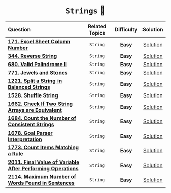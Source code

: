 <div align = "center">
  
# `Strings` 🥶

| Question                                                                                                                                            | Related Topics | Difficulty |                                      Solution                                      |
| :-------------------------------------------------------------------------------------------------------------------------------------------------- | :------------: | :--------: | :--------------------------------------------------------------------------------: |
| [**171. Excel Sheet Column Number**](https://leetcode.com/problems/excel-sheet-column-number/)                                                      |    `String`    |  **Easy**  |              [Solution](../String/0171.Excel_Sheet_Column_Number.cpp)              |
| [**344. Reverse String**](https://leetcode.com/problems/reverse-string/)                                                                            |    `String`    |  **Easy**  |                   [Solution](../String/0344.Reverse_String.cpp)                    |
| [**680. Valid Palindrome II**](https://leetcode.com/problems/valid-palindrome-ii/)                                                                  |    `String`    |  **Easy**  |                 [Solution](../String/0680.Valid_Palindrome_II.cpp)                 |
| [**771. Jewels and Stones**](https://leetcode.com/problems/jewels-and-stones/)                                                                      |    `String`    |  **Easy**  |                  [Solution](../String/0771.Jewels_and_Stones.cpp)                  |
| [**1221. Split a String in Balanced Strings**](https://leetcode.com/problems/split-a-string-in-balanced-strings/)                                   |    `String`    |  **Easy**  |         [Solution](../String/1221.Split_a_String_in_Balanced_Strings.cpp)          |
| [**1528. Shuffle String**](https://leetcode.com/problems/shuffle-string/)                                                                           |    `String`    |  **Easy**  |                   [Solution](../String/1528.Shuffle_String.cpp)                    |
| [**1662. Check If Two String Arrays are Equivalent**](https://leetcode.com/problems/check-if-two-string-arrays-are-equivalent/)                     |    `String`    |  **Easy**  |      [Solution](../String/1662.Check_If_Two_String_Arrays_are_Equivalent.cpp)      |
| [**1684. Count the Number of Consistent Strings**](https://leetcode.com/problems/count-the-number-of-consistent-strings/)                           |    `String`    |  **Easy**  |       [Solution](../String/1684.Count_the_Number_of_Consistent_Strings.cpp)        |
| [**1678. Goal Parser Interpretation**](https://leetcode.com/problems/goal-parser-interpretation/)                                                   |    `String`    |  **Easy**  |             [Solution](../String/1678.Goal_Parser_Interpretation.cpp)              |
| [**1773. Count Items Matching a Rule**](https://leetcode.com/problems/count-items-matching-a-rule/)                                                 |    `String`    |  **Easy**  |             [Solution](../String/1773.Count_Items_Matching_a_Rule.cpp)             |
| [**2011. Final Value of Variable After Performing Operations**](https://leetcode.com/problems/final-value-of-variable-after-performing-operations/) |    `String`    |  **Easy**  | [Solution](../String/2011.Final_Value_of_Variable_After_Performing_Operations.cpp) |
| [**2114. Maximum Number of Words Found in Sentences**](https://leetcode.com/problems/maximum-number-of-words-found-in-sentences/)                   |    `String`    |  **Easy**  |     [Solution](../String/2114.Maximum_Number_of_Words_Found_in_Sentences.cpp)      |
